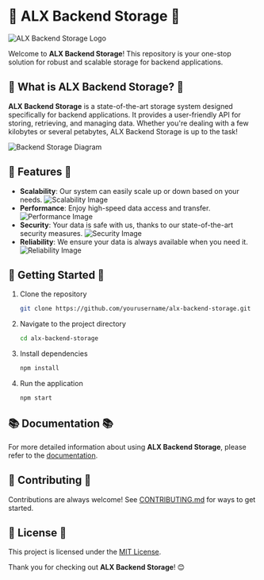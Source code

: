 

# 🚀 ALX Backend Storage 🚀

![ALX Backend Storage Logo](data:image/png;base64,INSERT_BASE64_ENCODED_LOGO_HERE)

Welcome to **ALX Backend Storage**! This repository is your one-stop solution for robust and scalable storage for backend applications.

## 📖 What is ALX Backend Storage? 📖

**ALX Backend Storage** is a state-of-the-art storage system designed specifically for backend applications. It provides a user-friendly API for storing, retrieving, and managing data. Whether you're dealing with a few kilobytes or several petabytes, ALX Backend Storage is up to the task!

![Backend Storage Diagram](data:image/png;base64,INSERT_BASE64_ENCODED_DIAGRAM_HERE)

## 🌟 Features 🌟

- **Scalability**: Our system can easily scale up or down based on your needs.
  ![Scalability Image](data:image/png;base64,INSERT_BASE64_ENCODED_SCALABILITY_IMAGE_HERE)
- **Performance**: Enjoy high-speed data access and transfer.
  ![Performance Image](data:image/png;base64,INSERT_BASE64_ENCODED_PERFORMANCE_IMAGE_HERE)
- **Security**: Your data is safe with us, thanks to our state-of-the-art security measures.
  ![Security Image](data:image/png;base64,INSERT_BASE64_ENCODED_SECURITY_IMAGE_HERE)
- **Reliability**: We ensure your data is always available when you need it.
  ![Reliability Image](data:image/png;base64,INSERT_BASE64_ENCODED_RELIABILITY_IMAGE_HERE)

## 🚀 Getting Started 🚀

1. Clone the repository
   ```bash
   git clone https://github.com/yourusername/alx-backend-storage.git
   ```
2. Navigate to the project directory
   ```bash
   cd alx-backend-storage
   ```
3. Install dependencies
   ```bash
   npm install
   ```
4. Run the application
   ```bash
   npm start
   ```

## 📚 Documentation 📚

For more detailed information about using **ALX Backend Storage**, please refer to the [documentation](#).

## 🤝 Contributing 🤝

Contributions are always welcome! See [CONTRIBUTING.md](#) for ways to get started.

## 📃 License 📃

This project is licensed under the [MIT License](#).

Thank you for checking out **ALX Backend Storage**! 😊

